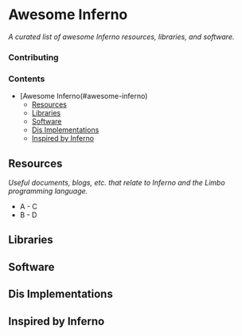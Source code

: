# Awesome Inferno

_A curated list of awesome Inferno resources, libraries, and software._

### Contributing

### Contents

- [Awesome Inferno(#awesome-inferno)
	- [Resources](#resources)
	- [Libraries](#libraries)
	- [Software](#software)
	- [Dis Implementations](#dis-implementations)
	- [Inspired by Inferno](#inspired-by-inferno)

## Resources

*Useful documents, blogs, etc. that relate to Inferno and the Limbo programming language.*

* A - C
* B - D

## Libraries



## Software



## Dis Implementations


## Inspired by Inferno


